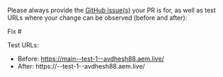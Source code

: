 Please always provide the [GitHub issue(s)](../issues) your PR is for, as well as test URLs where your change can be observed (before and after):

Fix #<gh-issue-id>

Test URLs:
- Before: https://main--test-1--avdhesh88.aem.live/
- After: https://<branch>--test-1--avdhesh88.aem.live/
